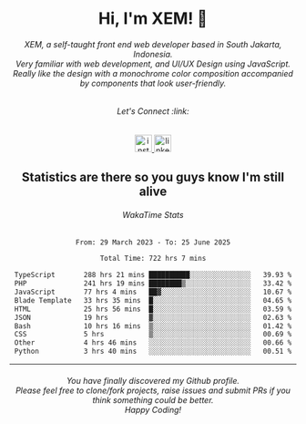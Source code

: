 <h1 align="center">Hi, I'm XEM! <span class="wave">👋</span></h1>

<h6 align="center">XEM, a self-taught front end web developer based in South Jakarta, Indonesia.<br>Very familiar with web development, and UI/UX Design using JavaScript.<br>Really like the design with a monochrome color composition accompanied by components that look user-friendly.</h6>

<div align="center">
  <h6>
    <i>Let's Connect :link:</i>
  </h6>
  <a href="https://instagram.com/ensayiti" target="_blank">
    <img src="https://img.shields.io/static/v1?message=Instagram&logo=instagram&label=&color=E4405F&logoColor=white&labelColor=&style=for-the-badge" height="30" alt="instagram logo"  />
  </a>
  <a href="https://www.linkedin.com/in/samuel-andika-94616625b/" target="_blank">
    <img src="https://img.shields.io/static/v1?message=LinkedIn&logo=linkedin&label=&color=0077B5&logoColor=white&labelColor=&style=for-the-badge" height="30" alt="linkedin logo"  />
  </a>
</div>

<h2 align="center">Statistics are there so you guys know I'm still alive</h1>

<div align="center">
  
  <h6>WakaTime Stats</h6>
  <!--START_SECTION:waka-->

```txt
From: 29 March 2023 - To: 25 June 2025

Total Time: 722 hrs 7 mins

TypeScript       288 hrs 21 mins ██████████░░░░░░░░░░░░░░░   39.93 %
PHP              241 hrs 19 mins ████████▒░░░░░░░░░░░░░░░░   33.42 %
JavaScript       77 hrs 4 mins   ██▓░░░░░░░░░░░░░░░░░░░░░░   10.67 %
Blade Template   33 hrs 35 mins  █░░░░░░░░░░░░░░░░░░░░░░░░   04.65 %
HTML             25 hrs 56 mins  █░░░░░░░░░░░░░░░░░░░░░░░░   03.59 %
JSON             19 hrs          ▓░░░░░░░░░░░░░░░░░░░░░░░░   02.63 %
Bash             10 hrs 16 mins  ▒░░░░░░░░░░░░░░░░░░░░░░░░   01.42 %
CSS              5 hrs           ▒░░░░░░░░░░░░░░░░░░░░░░░░   00.69 %
Other            4 hrs 46 mins   ░░░░░░░░░░░░░░░░░░░░░░░░░   00.66 %
Python           3 hrs 40 mins   ░░░░░░░░░░░░░░░░░░░░░░░░░   00.51 %
```

<!--END_SECTION:waka-->
</div>

---

<h6 align="center">
  You have finally discovered my Github profile.
  <br>
  Please feel free to clone/fork projects, raise issues and submit PRs if you think something could be better.
  <br>
  <i>Happy Coding!</i>
</h6>
